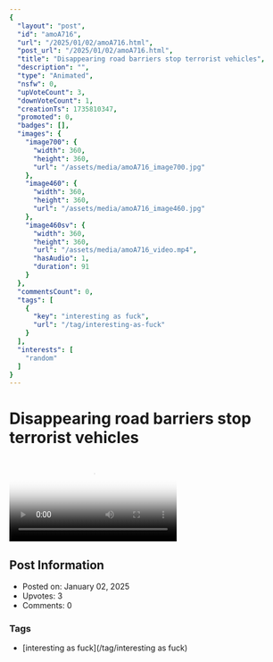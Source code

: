 ```yaml
---
{
  "layout": "post",
  "id": "amoA716",
  "url": "/2025/01/02/amoA716.html",
  "post_url": "/2025/01/02/amoA716.html",
  "title": "Disappearing road barriers stop terrorist vehicles",
  "description": "",
  "type": "Animated",
  "nsfw": 0,
  "upVoteCount": 3,
  "downVoteCount": 1,
  "creationTs": 1735810347,
  "promoted": 0,
  "badges": [],
  "images": {
    "image700": {
      "width": 360,
      "height": 360,
      "url": "/assets/media/amoA716_image700.jpg"
    },
    "image460": {
      "width": 360,
      "height": 360,
      "url": "/assets/media/amoA716_image460.jpg"
    },
    "image460sv": {
      "width": 360,
      "height": 360,
      "url": "/assets/media/amoA716_video.mp4",
      "hasAudio": 1,
      "duration": 91
    }
  },
  "commentsCount": 0,
  "tags": [
    {
      "key": "interesting as fuck",
      "url": "/tag/interesting-as-fuck"
    }
  ],
  "interests": [
    "random"
  ]
}
---
```


# Disappearing road barriers stop terrorist vehicles

<video controls playsinline loop poster="/assets/media/amoA716_image460.jpg">
  <source src="/assets/media/amoA716_video.mp4" type="video/mp4">
  Your browser does not support the video tag.
</video>

## Post Information

- Posted on: January 02, 2025
- Upvotes: 3
- Comments: 0

### Tags

- [interesting as fuck](/tag/interesting as fuck)
